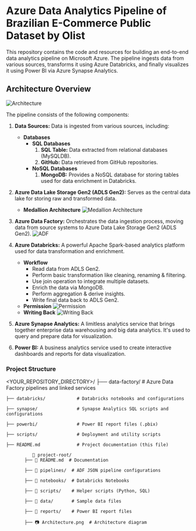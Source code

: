 # Azure Data Analytics Pipeline of Brazilian E-Commerce Public Dataset by Olist

This repository contains the code and resources for building an end-to-end data analytics pipeline on Microsoft Azure. The pipeline ingests data from various sources, transforms it using Azure Databricks, and finally visualizes it using Power BI via Azure Synapse Analytics.

## Architecture Overview
![Architecture](https://github.com/user-attachments/assets/c49ad9e3-c68b-463b-a651-1e9410ed2a20)

The pipeline consists of the following components:

1. **Data Sources:** Data is ingested from various sources, including:
   - **Databases**
     - **SQL Databases**
         1. **SQL Table:** Data extracted from relational databases (MySQLDB).
         2. **GitHub:** Data retrieved from GitHub repositories.
     - **NoSQL Databases**
         1. **MongoDB:** Provides a NoSQL database for storing tables used for data enrichment in Databricks.

2. **Azure Data Lake Storage Gen2 (ADLS Gen2):** Serves as the central data lake for storing raw and transformed data.
    - **Medallion Architecture**
![Medallion Architecture](https://github.com/user-attachments/assets/1c300dfb-650d-46ae-98ec-f16803a29777)

3. **Azure Data Factory:** Orchestrates the data ingestion process, moving data from source systems to Azure Data Lake Storage Gen2 (ADLS Gen2).
![ADF](https://github.com/user-attachments/assets/6b9cac31-2199-4716-8333-d21f54d70849)

4. **Azure Databricks:** A powerful Apache Spark-based analytics platform used for data transformation and enrichment.
    - **Workflow**
        - Read data from ADLS Gen2.
        - Perform basic transformation like cleaning, renaming & filtering.
        - Use join operation to integrate multiple datasets.
        - Enrich the data via MongoDB.
        - Perform aggregation & derive insights.
        - Write final data back to ADLS Gen2.
    - **Permission**
![Permission](https://github.com/user-attachments/assets/0b4dcef3-a43b-4804-a762-9678cd51a40c)
    - **Writing Back**
![Writing Back](https://github.com/user-attachments/assets/8f6a5509-d845-4e96-b66d-17ec90a12220)

5. **Azure Synapse Analytics:** A limitless analytics service that brings together enterprise data warehousing and big data analytics. It's used to query and prepare data for visualization.
6. **Power BI:** A business analytics service used to create interactive dashboards and reports for data visualization.







### Project Structure
<YOUR_REPOSITORY_DIRECTORY>/
    ├── data-factory/          # Azure Data Factory pipelines and linked services
    
    ├── databricks/            # Databricks notebooks and configurations
    
    ├── synapse/               # Synapse Analytics SQL scripts and configurations
    
    ├── powerbi/               # Power BI report files (.pbix)
    
    ├── scripts/               # Deployment and utility scripts
    
    ├── README.md              # Project documentation (this file)

              📂 project-root/
           ├── 📜 README.md  # Documentation
           
           ├── 📂 pipelines/  # ADF JSON pipeline configurations
           
           ├── 📂 notebooks/  # Databricks Notebooks
           
           ├── 📂 scripts/    # Helper scripts (Python, SQL)
           
           ├── 📂 data/       # Sample data files
           
           ├── 📂 reports/    # Power BI report files
           
           ├── 📷 Architecture.png  # Architecture diagram
